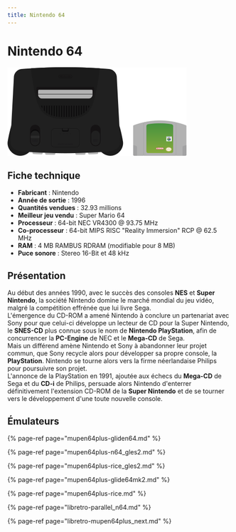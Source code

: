 ```yaml
---
title: Nintendo 64
---
```


# Nintendo 64

![](/migration-images/emulateurs/consoles-de-salon/nintendo-64/image%20%28332%29.png)

## Fiche technique

* **Fabricant** : Nintendo
* **Année de sortie** : 1996
* **Quantités vendues** : 32.93 millions
* **Meilleur jeu vendu** : Super Mario 64
* **Processeur** : 64-bit NEC VR4300 @ 93.75 MHz
* **Co-processeur** : 64-bit MIPS RISC "Reality Immersion" RCP @ 62.5 MHz
* **RAM** : 4 MB RAMBUS RDRAM \(modifiable pour 8 MB\)
* **Puce sonore**  : Stereo 16-Bit et 48 kHz

## Présentation

Au début des années 1990, avec le succès des consoles **NES** et **Super Nintendo**, la société Nintendo domine le marché mondial du jeu vidéo, malgré la compétition effrénée que lui livre Sega.  
L'émergence du CD-ROM a amené Nintendo à conclure un partenariat avec Sony pour que celui-ci développe un lecteur de CD pour la Super Nintendo, le **SNES-CD** plus connue sous le nom de **Nintendo PlayStation**, afin de concurrencer la **PC-Engine** de NEC et le **Mega-CD** de Sega.  
Mais un différend amène Nintendo et Sony à abandonner leur projet commun, que Sony recycle alors pour développer sa propre console, la **PlayStation**. Nintendo se tourne alors vers la firme néerlandaise Philips pour poursuivre son projet.  
L'annonce de la PlayStation en 1991, ajoutée aux échecs du **Mega-CD** de Sega et du **CD-i** de Philips, persuade alors Nintendo d'enterrer définitivement l'extension CD-ROM de la **Super Nintendo** et de se tourner vers le développement d'une toute nouvelle console.

## Émulateurs

{% page-ref page="mupen64plus-gliden64.md" %}

{% page-ref page="mupen64plus-n64\_gles2.md" %}

{% page-ref page="mupen64plus-rice\_gles2.md" %}

{% page-ref page="mupen64plus-glide64mk2.md" %}

{% page-ref page="mupen64plus-rice.md" %}

{% page-ref page="libretro-parallel\_n64.md" %}

{% page-ref page="libretro-mupen64plus\_next.md" %}

